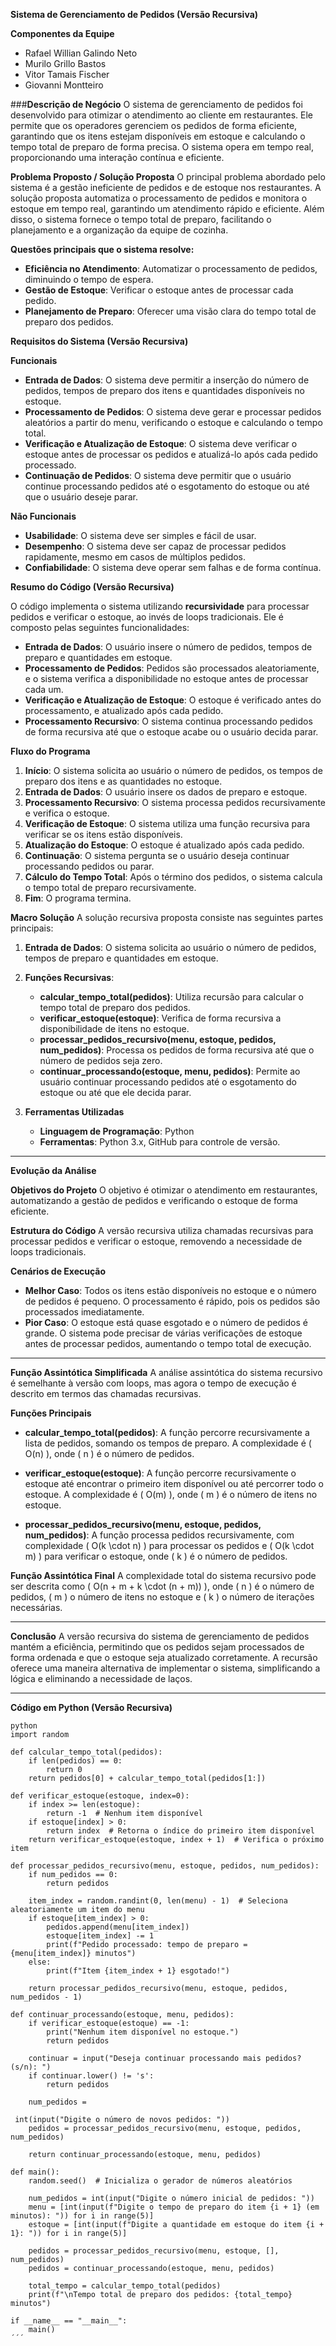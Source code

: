 **Sistema de Gerenciamento de Pedidos (Versão Recursiva)**

**Componentes da Equipe**
- Rafael Willian Galindo Neto
- Murilo Grillo Bastos
- Vitor Tamais Fischer
- Giovanni Montteiro

###**Descrição de Negócio**
O sistema de gerenciamento de pedidos foi desenvolvido para otimizar o atendimento ao cliente em restaurantes. Ele permite que os operadores gerenciem os pedidos de forma eficiente, garantindo que os itens estejam disponíveis em estoque e calculando o tempo total de preparo de forma precisa. O sistema opera em tempo real, proporcionando uma interação contínua e eficiente.

**Problema Proposto / Solução Proposta**
O principal problema abordado pelo sistema é a gestão ineficiente de pedidos e de estoque nos restaurantes. A solução proposta automatiza o processamento de pedidos e monitora o estoque em tempo real, garantindo um atendimento rápido e eficiente. Além disso, o sistema fornece o tempo total de preparo, facilitando o planejamento e a organização da equipe de cozinha.

**Questões principais que o sistema resolve:**
- **Eficiência no Atendimento**: Automatizar o processamento de pedidos, diminuindo o tempo de espera.
- **Gestão de Estoque**: Verificar o estoque antes de processar cada pedido.
- **Planejamento de Preparo**: Oferecer uma visão clara do tempo total de preparo dos pedidos.

**Requisitos do Sistema (Versão Recursiva)**

**Funcionais**
- **Entrada de Dados**: O sistema deve permitir a inserção do número de pedidos, tempos de preparo dos itens e quantidades disponíveis no estoque.
- **Processamento de Pedidos**: O sistema deve gerar e processar pedidos aleatórios a partir do menu, verificando o estoque e calculando o tempo total.
- **Verificação e Atualização de Estoque**: O sistema deve verificar o estoque antes de processar os pedidos e atualizá-lo após cada pedido processado.
- **Continuação de Pedidos**: O sistema deve permitir que o usuário continue processando pedidos até o esgotamento do estoque ou até que o usuário deseje parar.

**Não Funcionais**
- **Usabilidade**: O sistema deve ser simples e fácil de usar.
- **Desempenho**: O sistema deve ser capaz de processar pedidos rapidamente, mesmo em casos de múltiplos pedidos.
- **Confiabilidade**: O sistema deve operar sem falhas e de forma contínua.

**Resumo do Código (Versão Recursiva)**

O código implementa o sistema utilizando **recursividade** para processar pedidos e verificar o estoque, ao invés de loops tradicionais. Ele é composto pelas seguintes funcionalidades:

- **Entrada de Dados**: O usuário insere o número de pedidos, tempos de preparo e quantidades em estoque.
- **Processamento de Pedidos**: Pedidos são processados aleatoriamente, e o sistema verifica a disponibilidade no estoque antes de processar cada um.
- **Verificação e Atualização de Estoque**: O estoque é verificado antes do processamento, e atualizado após cada pedido.
- **Processamento Recursivo**: O sistema continua processando pedidos de forma recursiva até que o estoque acabe ou o usuário decida parar.
  
**Fluxo do Programa**
1. **Início**: O sistema solicita ao usuário o número de pedidos, os tempos de preparo dos itens e as quantidades no estoque.
2. **Entrada de Dados**: O usuário insere os dados de preparo e estoque.
3. **Processamento Recursivo**: O sistema processa pedidos recursivamente e verifica o estoque.
4. **Verificação de Estoque**: O sistema utiliza uma função recursiva para verificar se os itens estão disponíveis.
5. **Atualização do Estoque**: O estoque é atualizado após cada pedido.
6. **Continuação**: O sistema pergunta se o usuário deseja continuar processando pedidos ou parar.
7. **Cálculo do Tempo Total**: Após o término dos pedidos, o sistema calcula o tempo total de preparo recursivamente.
8. **Fim**: O programa termina.

**Macro Solução**
A solução recursiva proposta consiste nas seguintes partes principais:

1. **Entrada de Dados**: O sistema solicita ao usuário o número de pedidos, tempos de preparo e quantidades em estoque.
   
2. **Funções Recursivas**:
    - **calcular_tempo_total(pedidos)**: Utiliza recursão para calcular o tempo total de preparo dos pedidos.
    - **verificar_estoque(estoque)**: Verifica de forma recursiva a disponibilidade de itens no estoque.
    - **processar_pedidos_recursivo(menu, estoque, pedidos, num_pedidos)**: Processa os pedidos de forma recursiva até que o número de pedidos seja zero.
    - **continuar_processando(estoque, menu, pedidos)**: Permite ao usuário continuar processando pedidos até o esgotamento do estoque ou até que ele decida parar.

3. **Ferramentas Utilizadas**
    - **Linguagem de Programação**: Python
    - **Ferramentas**: Python 3.x, GitHub para controle de versão.

---

**Evolução da Análise**

**Objetivos do Projeto**
O objetivo é otimizar o atendimento em restaurantes, automatizando a gestão de pedidos e verificando o estoque de forma eficiente.

**Estrutura do Código**
A versão recursiva utiliza chamadas recursivas para processar pedidos e verificar o estoque, removendo a necessidade de loops tradicionais.

**Cenários de Execução**
- **Melhor Caso**: Todos os itens estão disponíveis no estoque e o número de pedidos é pequeno. O processamento é rápido, pois os pedidos são processados imediatamente.
- **Pior Caso**: O estoque está quase esgotado e o número de pedidos é grande. O sistema pode precisar de várias verificações de estoque antes de processar pedidos, aumentando o tempo total de execução.

---

**Função Assintótica Simplificada**
A análise assintótica do sistema recursivo é semelhante à versão com loops, mas agora o tempo de execução é descrito em termos das chamadas recursivas.

**Funções Principais**
- **calcular_tempo_total(pedidos)**: A função percorre recursivamente a lista de pedidos, somando os tempos de preparo. A complexidade é \( O(n) \), onde \( n \) é o número de pedidos.
  
- **verificar_estoque(estoque)**: A função percorre recursivamente o estoque até encontrar o primeiro item disponível ou até percorrer todo o estoque. A complexidade é \( O(m) \), onde \( m \) é o número de itens no estoque.

- **processar_pedidos_recursivo(menu, estoque, pedidos, num_pedidos)**: A função processa pedidos recursivamente, com complexidade \( O(k \cdot n) \) para processar os pedidos e \( O(k \cdot m) \) para verificar o estoque, onde \( k \) é o número de pedidos.

**Função Assintótica Final**
A complexidade total do sistema recursivo pode ser descrita como \( O(n + m + k \cdot (n + m)) \), onde \( n \) é o número de pedidos, \( m \) o número de itens no estoque e \( k \) o número de iterações necessárias.

---

**Conclusão**
A versão recursiva do sistema de gerenciamento de pedidos mantém a eficiência, permitindo que os pedidos sejam processados de forma ordenada e que o estoque seja atualizado corretamente. A recursão oferece uma maneira alternativa de implementar o sistema, simplificando a lógica e eliminando a necessidade de laços.

---

**Código em Python (Versão Recursiva)**

```
python
import random

def calcular_tempo_total(pedidos):
    if len(pedidos) == 0:
        return 0
    return pedidos[0] + calcular_tempo_total(pedidos[1:])

def verificar_estoque(estoque, index=0):
    if index >= len(estoque):
        return -1  # Nenhum item disponível
    if estoque[index] > 0:
        return index  # Retorna o índice do primeiro item disponível
    return verificar_estoque(estoque, index + 1)  # Verifica o próximo item

def processar_pedidos_recursivo(menu, estoque, pedidos, num_pedidos):
    if num_pedidos == 0:
        return pedidos

    item_index = random.randint(0, len(menu) - 1)  # Seleciona aleatoriamente um item do menu
    if estoque[item_index] > 0:
        pedidos.append(menu[item_index])
        estoque[item_index] -= 1
        print(f"Pedido processado: tempo de preparo = {menu[item_index]} minutos")
    else:
        print(f"Item {item_index + 1} esgotado!")

    return processar_pedidos_recursivo(menu, estoque, pedidos, num_pedidos - 1)

def continuar_processando(estoque, menu, pedidos):
    if verificar_estoque(estoque) == -1:
        print("Nenhum item disponível no estoque.")
        return pedidos

    continuar = input("Deseja continuar processando mais pedidos? (s/n): ")
    if continuar.lower() != 's':
        return pedidos

    num_pedidos =

 int(input("Digite o número de novos pedidos: "))
    pedidos = processar_pedidos_recursivo(menu, estoque, pedidos, num_pedidos)

    return continuar_processando(estoque, menu, pedidos)

def main():
    random.seed()  # Inicializa o gerador de números aleatórios

    num_pedidos = int(input("Digite o número inicial de pedidos: "))
    menu = [int(input(f"Digite o tempo de preparo do item {i + 1} (em minutos): ")) for i in range(5)]
    estoque = [int(input(f"Digite a quantidade em estoque do item {i + 1}: ")) for i in range(5)]

    pedidos = processar_pedidos_recursivo(menu, estoque, [], num_pedidos)
    pedidos = continuar_processando(estoque, menu, pedidos)

    total_tempo = calcular_tempo_total(pedidos)
    print(f"\nTempo total de preparo dos pedidos: {total_tempo} minutos")

if __name__ == "__main__":
    main()
´´´

